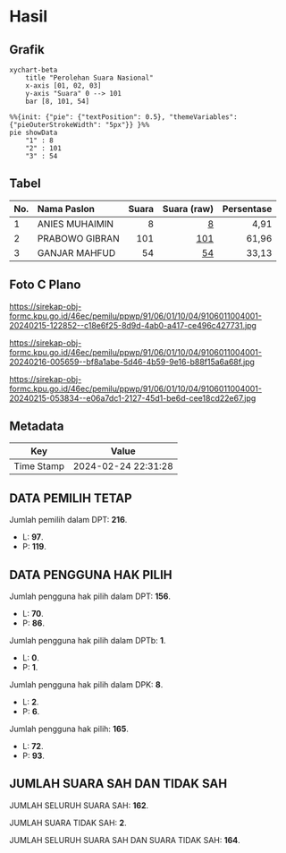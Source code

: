 # Hasil

## Grafik

```mermaid
xychart-beta
    title "Perolehan Suara Nasional"
    x-axis [01, 02, 03]
    y-axis "Suara" 0 --> 101
    bar [8, 101, 54]
```

```mermaid
%%{init: {"pie": {"textPosition": 0.5}, "themeVariables": {"pieOuterStrokeWidth": "5px"}} }%%
pie showData
    "1" : 8
    "2" : 101
    "3" : 54
```

## Tabel

| No. | Nama Paslon    | Suara | Suara (raw) | Persentase |
|:--- |:-------------- | -----:| -----------:| ----------:|
| 1   | ANIES MUHAIMIN | 8     | [8][p-1]    | 4,91       |
| 2   | PRABOWO GIBRAN | 101   | [101][p-2]  | 61,96      |
| 3   | GANJAR MAHFUD  | 54    | [54][p-3]   | 33,13      |


[p-1]: https://github.com/gigit-pemilu/pemilu-2024/blob/main/pilpres/hitung-suara/sub/91-papua/sub/06-biak-numfor/sub/01-biak-kota/sub/1004-burokup/sub/001-tps/sub/paslon-1.txt
[p-2]: https://github.com/gigit-pemilu/pemilu-2024/blob/main/pilpres/hitung-suara/sub/91-papua/sub/06-biak-numfor/sub/01-biak-kota/sub/1004-burokup/sub/001-tps/sub/paslon-2.txt
[p-3]: https://github.com/gigit-pemilu/pemilu-2024/blob/main/pilpres/hitung-suara/sub/91-papua/sub/06-biak-numfor/sub/01-biak-kota/sub/1004-burokup/sub/001-tps/sub/paslon-3.txt

## Foto C Plano

https://sirekap-obj-formc.kpu.go.id/46ec/pemilu/ppwp/91/06/01/10/04/9106011004001-20240215-122852--c18e6f25-8d9d-4ab0-a417-ce496c427731.jpg

https://sirekap-obj-formc.kpu.go.id/46ec/pemilu/ppwp/91/06/01/10/04/9106011004001-20240216-005659--bf8a1abe-5d46-4b59-9e16-b88f15a6a68f.jpg

https://sirekap-obj-formc.kpu.go.id/46ec/pemilu/ppwp/91/06/01/10/04/9106011004001-20240215-053834--e06a7dc1-2127-45d1-be6d-cee18cd22e67.jpg


## Metadata

| Key        | Value               |
| ---------- | ------------------- |
| Time Stamp | 2024-02-24 22:31:28 |


## DATA PEMILIH TETAP

Jumlah pemilih dalam DPT: **216**.
 * L: **97**.
 * P: **119**.

## DATA PENGGUNA HAK PILIH

Jumlah pengguna hak pilih dalam DPT: **156**.
 * L: **70**.
 * P: **86**.

Jumlah pengguna hak pilih dalam DPTb: **1**.
 * L: **0**.
 * P: **1**.

Jumlah pengguna hak pilih dalam DPK: **8**.
 * L: **2**.
 * P: **6**.

Jumlah pengguna hak pilih: **165**.
 * L: **72**.
 * P: **93**.

## JUMLAH SUARA SAH DAN TIDAK SAH

JUMLAH SELURUH SUARA SAH: **162**.

JUMLAH SUARA TIDAK SAH: **2**.

JUMLAH SELURUH SUARA SAH DAN SUARA TIDAK SAH: **164**.


